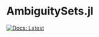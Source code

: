 # AmbiguitySets.jl

[![Docs: Latest](https://img.shields.io/badge/docs-latest-blue.svg)](http://docs.invenia.ca/invenia/research/AmbiguitySets.jl)
